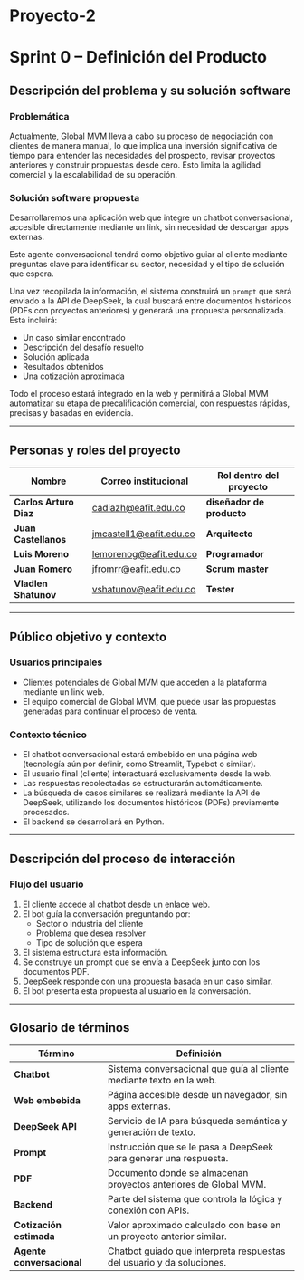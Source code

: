 # Proyecto-2

# Sprint 0 – Definición del Producto

## Descripción del problema y su solución software

### Problemática
Actualmente, Global MVM lleva a cabo su proceso de negociación con clientes de manera manual, lo que implica una inversión significativa de tiempo para entender las necesidades del prospecto, revisar proyectos anteriores y construir propuestas desde cero. Esto limita la agilidad comercial y la escalabilidad de su operación.

### Solución software propuesta
Desarrollaremos una aplicación web que integre un chatbot conversacional, accesible directamente mediante un link, sin necesidad de descargar apps externas.

Este agente conversacional tendrá como objetivo guiar al cliente mediante preguntas clave para identificar su sector, necesidad y el tipo de solución que espera.

Una vez recopilada la información, el sistema construirá un `prompt` que será enviado a la API de DeepSeek, la cual buscará entre documentos históricos (PDFs con proyectos anteriores) y generará una propuesta personalizada. Esta incluirá:

-  Un caso similar encontrado  
-  Descripción del desafío resuelto  
-  Solución aplicada  
-  Resultados obtenidos  
-  Una cotización aproximada  

Todo el proceso estará integrado en la web y permitirá a Global MVM automatizar su etapa de precalificación comercial, con respuestas rápidas, precisas y basadas en evidencia.

---

##  Personas y roles del proyecto

| Nombre              | Correo institucional         | Rol dentro del proyecto |
|---------------------|------------------------------|--------------------------|
| **Carlos Arturo Diaz**| cadiazh@eafit.edu.co         | **diseñador de producto**|
| **Juan Castellanos**| jmcastell1@eafit.edu.co      | **Arquitecto**           |
| **Luis Moreno**     | lemorenog@eafit.edu.co       | **Programador**          |
| **Juan Romero**     | jfromrr@eafit.edu.co         | **Scrum master**         |
| **Vladlen Shatunov**| vshatunov@eafit.edu.co       | **Tester**               |

---

##  Público objetivo y contexto

###  Usuarios principales

- Clientes potenciales de Global MVM que acceden a la plataforma mediante un link web.  
- El equipo comercial de Global MVM, que puede usar las propuestas generadas para continuar el proceso de venta.

###  Contexto técnico

- El chatbot conversacional estará embebido en una página web (tecnología aún por definir, como Streamlit, Typebot o similar).
- El usuario final (cliente) interactuará exclusivamente desde la web.
- Las respuestas recolectadas se estructurarán automáticamente.
- La búsqueda de casos similares se realizará mediante la API de DeepSeek, utilizando los documentos históricos (PDFs) previamente procesados.
- El backend se desarrollará en Python.

---

##  Descripción del proceso de interacción

###  Flujo del usuario

1. El cliente accede al chatbot desde un enlace web.  
2. El bot guía la conversación preguntando por:  
   - Sector o industria del cliente  
   - Problema que desea resolver  
   - Tipo de solución que espera  
3. El sistema estructura esta información.  
4. Se construye un prompt que se envía a DeepSeek junto con los documentos PDF.  
5. DeepSeek responde con una propuesta basada en un caso similar.  
6. El bot presenta esta propuesta al usuario en la conversación.

---

##  Glosario de términos

| Término               | Definición                                                                 |
|-----------------------|----------------------------------------------------------------------------|
| **Chatbot**           | Sistema conversacional que guía al cliente mediante texto en la web.       |
| **Web embebida**      | Página accesible desde un navegador, sin apps externas.                    |
| **DeepSeek API**      | Servicio de IA para búsqueda semántica y generación de texto.              |
| **Prompt**            | Instrucción que se le pasa a DeepSeek para generar una respuesta.          |
| **PDF**               | Documento donde se almacenan proyectos anteriores de Global MVM.           |
| **Backend**           | Parte del sistema que controla la lógica y conexión con APIs.              |
| **Cotización estimada** | Valor aproximado calculado con base en un proyecto anterior similar.     |
| **Agente conversacional** | Chatbot guiado que interpreta respuestas del usuario y da soluciones.  |
